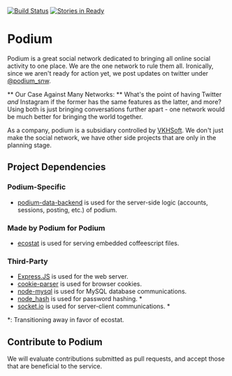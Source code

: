 [![Build Status](https://travis-ci.org/podiumnet/podium.svg?branch=master)](https://travis-ci.org/podiumnet/podium)
[![Stories in Ready](https://badge.waffle.io/podiumnet/podium.svg?label=ready&title=Ready)](http://waffle.io/podiumnet/podium)
# Podium
Podium is a great social network dedicated to bringing all online social activity to one place.
We are the one network to rule them all.
Ironically, since we aren't ready for action yet, we post updates on twitter under [@podium_snw](https://twitter.com/podium_snw).

** Our Case Against Many Networks: **
What's the point of having Twitter *and* Instagram if the former has the same features as the latter, and more?
Using both is just bringing conversations further apart - one network would be much better for bringing the world together.

As a company, podium is a subsidiary controlled by [VKHSoft](http://vkhsoft.cu.cc). We don't just make the social network, we have other side projects that are only in the planning stage.

## Project Dependencies

### Podium-Specific
* [podium-data-backend](https://github.com/podiumnet/podium-data-backend) is used for the server-side logic (accounts, sessions, posting, etc.) of podium.

### Made by Podium for Podium
* [ecostat](https://github.com/podiumnet/ecostat) is used for serving embedded coffeescript files.

### Third-Party
* [Express.JS](http://expressjs.com) is used for the web server.
* [cookie-parser](https://github.com/expressjs/cookie-parser) is used for browser cookies.
* [node-mysql](https://github.com/felixge/node-mysql) is used for MySQL database communications.
* [node_hash](https://github.com/fabriziomoscon/node-hash) is used for password hashing. *
* [socket.io](http://socket.io) is used for server-client communications. *

\*: Transitioning away in favor of ecostat.

## Contribute to Podium
We will evaluate contributions submitted as pull requests, and accept those that
are beneficial to the service.
